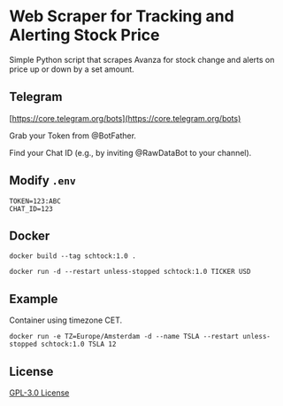 # Web Scraper for Tracking and Alerting Stock Price
Simple Python script that scrapes Avanza for stock change and alerts on price up or down by a set amount.

## Telegram
[https://core.telegram.org/bots](https://core.telegram.org/bots)

Grab your Token from @BotFather.

Find your Chat ID (e.g., by inviting @RawDataBot to your channel).

## Modify `.env`
```
TOKEN=123:ABC
CHAT_ID=123
```

## Docker
`docker build --tag schtock:1.0 .`

`docker run -d --restart unless-stopped schtock:1.0 TICKER USD`

## Example
Container using timezone CET.

`docker run -e TZ=Europe/Amsterdam -d --name TSLA --restart unless-stopped schtock:1.0 TSLA 12`

## License
[GPL-3.0 License](https://github.com/badsko/schtock/blob/master/LICENSE)
